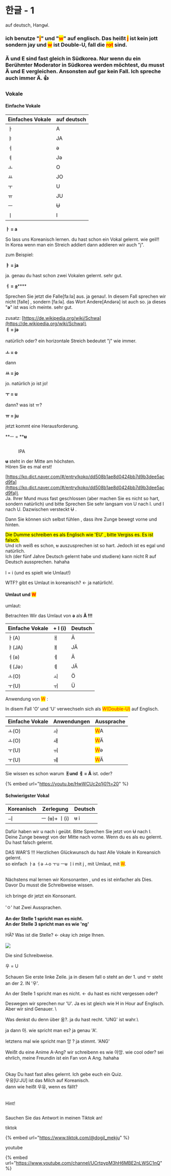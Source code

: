 # 한글 - 1

auf deutsch, Hang~~u~~l.

### ich benutze "<mark style="color:red;">j</mark>" und "<mark style="color:red;">w</mark>"  auf englisch. Das heißt <mark style="color:red;">j</mark> ist kein jott sondern jay und <mark style="color:red;">w</mark> ist Double-U, fall die <mark style="color:red;">rot</mark> sind. &#x20;

### Ä und E sind fast gleich in Südkorea. Nur wenn du ein Berühmter Moderator in Südkorea werden möchtest,  du musst Ä und E vergleichen. Ansonsten auf gar kein Fall. Ich spreche auch immer Ä. :thumbsup:

### Vokale

#### Einfache Vokale

| Einfaches Vokale | auf deutsch |
| ---------------- | ----------- |
| ㅏ                | A           |
| ㅑ                | JA          |
| ㅓ                | ə           |
| ㅕ                | Jə          |
| ㅗ                | O           |
| ㅛ                | JO          |
| ㅜ                | U           |
| ㅠ                | JU          |
| ㅡ                | ~~U~~       |
| ㅣ                | I           |

**ㅏ = a**&#x20;

So lass uns Koreanisch lernen. du hast schon ein Vokal gelernt. wie geil!! \
In Korea wenn man ein Streich addiert dann addieren wir auch "j".

zum Beispiel:

**ㅑ = ja**&#x20;

ja. genau du hast schon zwei Vokalen gelernt.  sehr gut.

**ㅓ =** [**ə**](https://de.wikipedia.org/wiki/Liste\_der\_IPA-Zeichen#%C9%99)****

Sprechen Sie jetzt die Falle\[fa:lə] aus. ja genau!. In diesem Fall sprechen wir nicht \[falle] , sondern \[fa:lə]. das Wort Andere\[Andərə] ist auch so. ja dieses "**ə**" ist was ich meinte. sehr gut. \
\
zusatz: [https://de.wikipedia.org/wiki/Schwa](https://de.wikipedia.org/wiki/Schwa)\
\
**ㅕ = jə** \
\
natürlich oder? ein horizontale Streich bedeutet "j" wie immer.\
\
**ㅗ = o**&#x20;

dann

**ㅛ = jo**

jo. natürlich jo ist jo!

**ㅜ = u**

dann? was ist ㅠ?

**ㅠ = ju**

jetzt kommt eine Herausforderung.&#x20;

**ㅡ = **~~**u**~~

<figure><img src=".gitbook/assets/image (1).png" alt=""><figcaption><p>IPA</p></figcaption></figure>

~~**u**~~ steht  in der Mitte am höchsten. \
Hören Sie es mal erst!

[https://ko.dict.naver.com/#/entry/koko/dd508b1ae8d0424bb7d9b3dee5acd9fa](https://ko.dict.naver.com/#/entry/koko/dd508b1ae8d0424bb7d9b3dee5acd9fa)\
\
Ja. Ihrer Mund muss fast geschlossen (aber machen Sie es nicht so hart, sondern natürlich) und bitte Sprechen Sie sehr langsam von U nach I. und I nach U. Dazwischen versteckt ~~U~~ .

Dann Sie können sich selbst fühlen , dass ihre Zunge bewegt vorne und hinten.&#x20;

<mark style="background-color:yellow;">Die Dumme schreiben es als Englisch wie 'EU' , bitte Vergiss es. Es ist falsch.</mark> \
Und ich weiß es schon, ~~u~~ auszusprechen ist so hart. Jedoch ist es egal und natürlich. \
Ich (der fünf Jahre Deutsch gelernt habe und studiere) kann nicht R auf Deutsch aussprechen. hahaha\
\
l = i (und es spielt wie Umlaut!)

WTF? gibt es Umlaut in koreanisch? <- ja natürlich!.&#x20;



#### Umlaut und <mark style="color:red;">W</mark>

<mark style="color:red;"></mark>

umlaut:

Betrachten Wir das Umlaut von **ə** als **Ä !!!**

| Einfache Vokale | + l (i) | Deutsch |
| --------------- | ------- | ------- |
| ㅏ(A)            | ㅐ       | Ä       |
| ㅑ(JA)           | ㅒ       | JÄ      |
| ㅓ(ə)            | ㅔ       | Ä       |
| ㅕ(Jə`)`         | ㅖ       | JÄ      |
| ㅗ(O)            | ㅚ       | Ö       |
| ㅜ(U)            | ㅟ       | Ü       |

Anwendung von <mark style="color:red;">W</mark> :

In disem Fall 'O' und 'U' verwechseln sich als <mark style="color:red;">W(Double-U)</mark> auf Englisch.

| Einfache Vokale | Anwendungen | Aussprache                         |
| --------------- | ----------- | ---------------------------------- |
| ㅗ(O)            | ㅘ           | <mark style="color:red;">W</mark>A |
| ㅗ(O)            | ㅙ           | <mark style="color:red;">W</mark>Ä |
| ㅜ(U)            | ㅝ           | <mark style="color:red;">W</mark>ə |
| ㅜ(U)            | ㅞ           | <mark style="color:red;">W</mark>Ä |

Sie wissen es schon warum **ㅐund ㅔ = Ä** ist. oder? &#x20;

{% embed url="https://youtu.be/HwWCUc2q1j0?t=20" %}



#### Schwierigster Vokal

| Koreanisch | Zerlegung       | Deutsch |
| ---------- | --------------- | ------- |
| ㅢ          | ㅡ (~~u~~)+ ㅣ(i) | ~~u~~ i |

Dafür haben wir u nach i geübt. Bitte Sprechen Sie jetzt von ~~U~~ nach I. \
Deine Zunge bewegt von der Mitte nach vorne. Wenn du es als eu gelernt. Du hast falsch gelernt.&#x20;



DAS WAR'S !!! Herzlichen Glückwunsch du hast Alle Vokale in Koreansich gelernt. \
so einfach  ㅏa ㅓə ㅗo ㅜu ㅡ~~u~~ ㅣi mit j , mit Umlaut, mit <mark style="color:red;">W</mark>.

\
Nächstens mal lernen wir Konsonanten , und es ist einfacher als Dies.\
Davor Du musst die Schreibweise wissen. \
\
ich bringe dir jetzt ein Konsonant. \
\
'ㅇ' hat Zwei Aussprachen. \
\
**An der Stelle 1 spricht man es nicht.**\
**An der Stelle 3 spricht man es wie 'ng'**\
\
HÄ? Was ist die Stelle? <- okay ich zeige Ihnen.\
\
![](<.gitbook/assets/image (2).png>)

Die sind Schreibweise.&#x20;

우 = U&#x20;

Schauen Sie erste linke Zeile. ja in diesem fall o steht an der 1. und ㅜ steht an der 2. IN '우'.&#x20;

An der Stelle 1 spricht man es nicht. <- du hast es nicht vergessen oder?

Deswegen wir sprechen nur 'U'. Ja es ist gleich wie H in Hour auf Englisch. Aber wir sind Genauer. \


Was denkst du denn über 웅?. ja du hast recht. 'UNG' ist wahr.\


ja dann 아. wie spricht man es? ja genau 'A'.

letztens mal wie spricht man 앙 ?   ja stimmt. 'ANG'



Weißt du eine Anime A-Ang? wir schreibenn es wie 아앙. wie cool oder? sei ehrlich, meine Freundin ist ein Fan von A Ang. hahaha\
\
\
Okay Du hast fast alles gelernt. Ich gebe euch ein Quiz. \
우유\[U:JU] ist das Milch auf Koreanisch. \
dann wie heißt 우유, wenn es fällt?\
\
\
Hint!

<figure><img src=".gitbook/assets/th-932706106.jpg" alt=""><figcaption></figcaption></figure>

Sauchen Sie das Antwort in meinen Tiktok an!



tiktok

{% embed url="https://www.tiktok.com/@dogil_mekju" %}

youtube

{% embed url="https://www.youtube.com/channel/UCrtpypM3hH6MBE2nLWSC1nQ" %}

